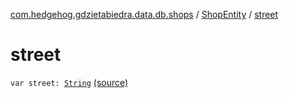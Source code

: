 [com.hedgehog.gdzietabiedra.data.db.shops](../index.md) / [ShopEntity](index.md) / [street](./street.md)

# street

`var street: `[`String`](https://kotlinlang.org/api/latest/jvm/stdlib/kotlin/-string/index.html) [(source)](https://github.com/asvid/GdzieTaBiedra/tree/master/app/src/main/java/com/hedgehog/gdzietabiedra/data/repository/shops/ShopEntity.kt#L21)